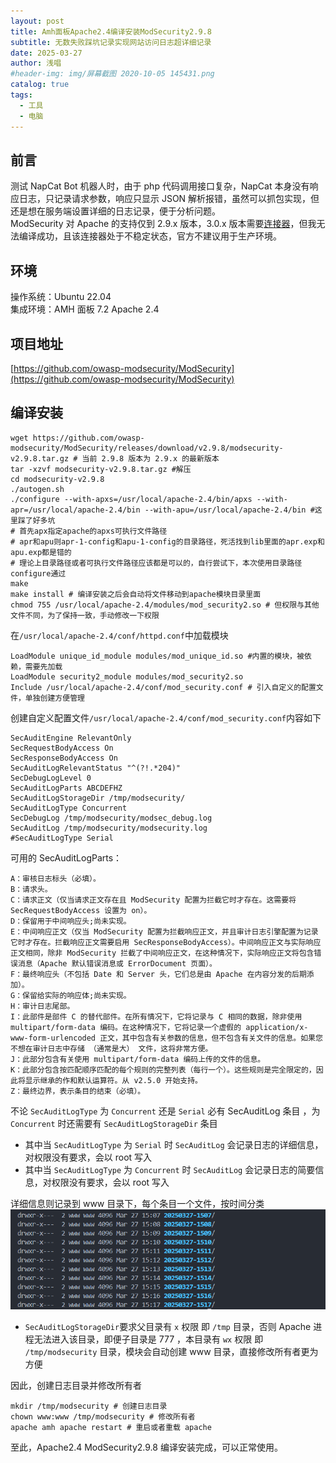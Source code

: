 ```yaml
---
layout: post
title: Amh面板Apache2.4编译安装ModSecurity2.9.8
subtitle: 无数失败踩坑记录实现网站访问日志超详细记录
date: 2025-03-27
author: 浅唱
#header-img: img/屏幕截图 2020-10-05 145431.png
catalog: true
tags:
  - 工具
  - 电脑
---
```


## 前言

测试 NapCat Bot 机器人时，由于 php 代码调用接口复杂，NapCat 本身没有响应日志，只记录请求参数，响应只显示 JSON 解析报错，虽然可以抓包实现，但还是想在服务端设置详细的日志记录，便于分析问题。  
ModSecurity 对 Apache 的支持仅到 2.9.x 版本，3.0.x 版本需要[连接器](https://github.com/owasp-modsecurity/ModSecurity-apache)，但我无法编译成功，且该连接器处于不稳定状态，官方不建议用于生产环境。

## 环境

操作系统：Ubuntu 22.04  
集成环境：AMH 面板 7.2 Apache 2.4

## 项目地址

[https://github.com/owasp-modsecurity/ModSecurity](https://github.com/owasp-modsecurity/ModSecurity)

## 编译安装

    wget https://github.com/owasp-modsecurity/ModSecurity/releases/download/v2.9.8/modsecurity-v2.9.8.tar.gz # 当前 2.9.8 版本为 2.9.x 的最新版本
    tar -xzvf modsecurity-v2.9.8.tar.gz #解压
    cd modsecurity-v2.9.8
    ./autogen.sh
    ./configure --with-apxs=/usr/local/apache-2.4/bin/apxs --with-apr=/usr/local/apache-2.4/bin --with-apu=/usr/local/apache-2.4/bin #这里踩了好多坑
    # 首先apx指定apache的apxs可执行文件路径
    # apr和apu则apr-1-config和apu-1-config的目录路径，死活找到lib里面的apr.exp和apu.exp都是错的
    # 理论上目录路径或者可执行文件路径应该都是可以的，自行尝试下，本次使用目录路径configure通过
    make
    make install # 编译安装之后会自动将文件移动到apache模块目录里面
    chmod 755 /usr/local/apache-2.4/modules/mod_security2.so # 但权限与其他文件不同，为了保持一致，手动修改一下权限

在`/usr/local/apache-2.4/conf/httpd.conf`中加载模块

    LoadModule unique_id_module modules/mod_unique_id.so #内置的模块，被依赖，需要先加载
    LoadModule security2_module modules/mod_security2.so
    Include /usr/local/apache-2.4/conf/mod_security.conf # 引入自定义的配置文件，单独创建方便管理

创建自定义配置文件`/usr/local/apache-2.4/conf/mod_security.conf`内容如下

    SecAuditEngine RelevantOnly
    SecRequestBodyAccess On
    SecResponseBodyAccess On
    SecAuditLogRelevantStatus "^(?!.*204)"
    SecDebugLogLevel 0
    SecAuditLogParts ABCDEFHZ
    SecAuditLogStorageDir /tmp/modsecurity/
    SecAuditLogType Concurrent
    SecDebugLog /tmp/modsecurity/modsec_debug.log
    SecAuditLog /tmp/modsecurity/modsecurity.log
    #SecAuditLogType Serial

可用的 SecAuditLogParts：

    A：审核日志标头（必填）。
    B：请求头。
    C：请求正文（仅当请求正文存在且 ModSecurity 配置为拦截它时才存在。这需要将 SecRequestBodyAccess 设置为 on）。
    D：保留用于中间响应头;尚未实现。
    E：中间响应正文（仅当 ModSecurity 配置为拦截响应正文，并且审计日志引擎配置为记录它时才存在。拦截响应正文需要启用 SecResponseBodyAccess）。中间响应正文与实际响应正文相同，除非 ModSecurity 拦截了中间响应正文，在这种情况下，实际响应正文将包含错误消息（Apache 默认错误消息或 ErrorDocument 页面）。
    F：最终响应头（不包括 Date 和 Server 头，它们总是由 Apache 在内容分发的后期添加）。
    G：保留给实际的响应体;尚未实现。
    H：审计日志尾部。
    I：此部件是部件 C 的替代部件。在所有情况下，它将记录与 C 相同的数据，除非使用 multipart/form-data 编码。在这种情况下，它将记录一个虚假的 application/x-www-form-urlencoded 正文，其中包含有关参数的信息，但不包含有关文件的信息。如果您不想在审计日志中存储 （通常是大） 文件，这将非常方便。
    J：此部分包含有关使用 multipart/form-data 编码上传的文件的信息。
    K：此部分包含按匹配顺序匹配的每个规则的完整列表（每行一个）。这些规则是完全限定的，因此将显示继承的作和默认运算符。从 v2.5.0 开始支持。
    Z：最终边界，表示条目的结束（必填）。

不论 `SecAuditLogType` 为 `Concurrent` 还是 `Serial` 必有 SecAuditLog 条目 ，为 `Concurrent` 时还需要有 `SecAuditLogStorageDir` 条目

- 其中当 `SecAuditLogType` 为 `Serial` 时 `SecAuditLog` 会记录日志的详细信息，对权限没有要求，会以 root 写入
- 其中当 `SecAuditLogType` 为 `Concurrent` 时 `SecAuditLog` 会记录日志的简要信息，对权限没有要求，会以 root 写入

详细信息则记录到 www 目录下，每个条目一个文件，按时间分类
![](/img/2025-03-27-15-17-43.png)

- `SecAuditLogStorageDir`要求父目录有 `x` 权限 即 `/tmp` 目录，否则 Apache 进程无法进入该目录，即便子目录是 777 ，本目录有 `wx` 权限 即 `/tmp/modsecurity` 目录，模块会自动创建 www 目录，直接修改所有者更为方便

因此，创建日志目录并修改所有者

    mkdir /tmp/modsecurity # 创建日志目录
    chown www:www /tmp/modsecurity # 修改所有者
    apache amh apache restart # 重启或者重载 apache

至此，Apache2.4 ModSecurity2.9.8 编译安装完成，可以正常使用。
